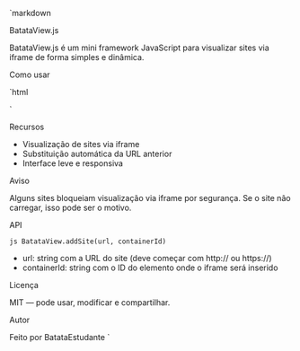 `markdown

BatataView.js

BatataView.js é um mini framework JavaScript para visualizar sites via iframe de forma simples e dinâmica.

Como usar

`html
<script src="https://batatacodes.github.io/BatataView/batataview.js"></script>
<div id="meuPainel"></div>
<script>
  BatataView.addSite('https://example.com', 'meuPainel');
</script>
`

Recursos

- Visualização de sites via iframe
- Substituição automática da URL anterior
- Interface leve e responsiva

Aviso

Alguns sites bloqueiam visualização via iframe por segurança. Se o site não carregar, isso pode ser o motivo.

API

`js
BatataView.addSite(url, containerId)
`

- url: string com a URL do site (deve começar com http:// ou https://)
- containerId: string com o ID do elemento onde o iframe será inserido

Licença

MIT — pode usar, modificar e compartilhar.

Autor

Feito por BatataEstudante
`
